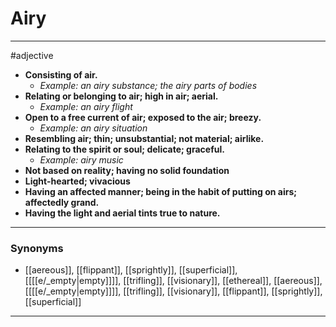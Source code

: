 # Airy
---
#adjective
- **Consisting of air.**
	- _Example: an airy substance; the airy parts of bodies_
- **Relating or belonging to air; high in air; aerial.**
	- _Example: an airy flight_
- **Open to a free current of air; exposed to the air; breezy.**
	- _Example: an airy situation_
- **Resembling air; thin; unsubstantial; not material; airlike.**
- **Relating to the spirit or soul; delicate; graceful.**
	- _Example: airy music_
- **Not based on reality; having no solid foundation**
- **Light-hearted; vivacious**
- **Having an affected manner; being in the habit of putting on airs; affectedly grand.**
- **Having the light and aerial tints true to nature.**
---
### Synonyms
- [[aereous]], [[flippant]], [[sprightly]], [[superficial]], [[[[e/_empty|empty]]]], [[trifling]], [[visionary]], [[ethereal]], [[aereous]], [[[[e/_empty|empty]]]], [[trifling]], [[visionary]], [[flippant]], [[sprightly]], [[superficial]]
---
